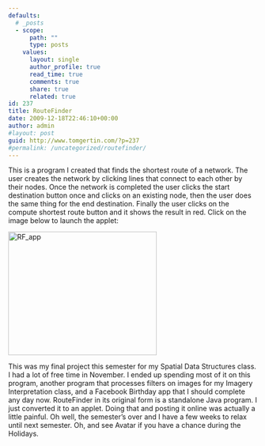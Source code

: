 ```yaml
---
defaults:
  # _posts
  - scope:
      path: ""
      type: posts
    values:
      layout: single
      author_profile: true
      read_time: true
      comments: true
      share: true
      related: true
id: 237
title: RouteFinder
date: 2009-12-18T22:46:10+00:00
author: admin
#layout: post
guid: http://www.tomgertin.com/?p=237
#permalink: /uncategorized/routefinder/
---
```

This is a program I created that finds the shortest route of a network. The user creates the network by clicking lines that connect to each other by their nodes. Once the network is completed the user clicks the start destination button once and clicks on an existing node, then the user does the same thing for the end destination. Finally the user clicks on the compute shortest route button and it shows the result in red. Click on the image below to launch the applet:

[<img class="alignnone size-medium wp-image-238" title="RF_app" src="http://www.tomgertin.com/blog/wp-content/uploads/2009/12/RF_app-300x250.png" alt="RF_app" width="300" height="250" />](http://www.tomgertin.com/RouteFinderApplet)

This was my final project this semester for my Spatial Data Structures class. I had a lot of free time in November. I ended up spending most of it on this program, another program that processes filters on images for my Imagery Interpretation class, and a Facebook Birthday app that I should complete any day now. RouteFinder in its original form is a standalone Java program. I just converted it to an applet. Doing that and posting it online was actually a little painful. Oh well, the semester’s over and I have a few weeks to relax until next semester. Oh, and see Avatar if you have a chance during the Holidays.

